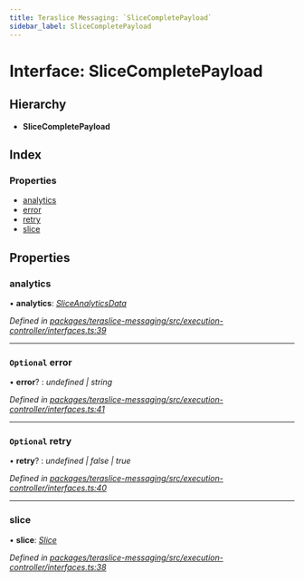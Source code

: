 ```yaml
---
title: Teraslice Messaging: `SliceCompletePayload`
sidebar_label: SliceCompletePayload
---
```


# Interface: SliceCompletePayload

## Hierarchy

* **SliceCompletePayload**

## Index

### Properties

* [analytics](slicecompletepayload.md#analytics)
* [error](slicecompletepayload.md#optional-error)
* [retry](slicecompletepayload.md#optional-retry)
* [slice](slicecompletepayload.md#slice)

## Properties

###  analytics

• **analytics**: *[SliceAnalyticsData](sliceanalyticsdata.md)*

*Defined in [packages/teraslice-messaging/src/execution-controller/interfaces.ts:39](https://github.com/terascope/teraslice/blob/b843209f9/packages/teraslice-messaging/src/execution-controller/interfaces.ts#L39)*

___

### `Optional` error

• **error**? : *undefined | string*

*Defined in [packages/teraslice-messaging/src/execution-controller/interfaces.ts:41](https://github.com/terascope/teraslice/blob/b843209f9/packages/teraslice-messaging/src/execution-controller/interfaces.ts#L41)*

___

### `Optional` retry

• **retry**? : *undefined | false | true*

*Defined in [packages/teraslice-messaging/src/execution-controller/interfaces.ts:40](https://github.com/terascope/teraslice/blob/b843209f9/packages/teraslice-messaging/src/execution-controller/interfaces.ts#L40)*

___

###  slice

• **slice**: *[Slice](slice.md)*

*Defined in [packages/teraslice-messaging/src/execution-controller/interfaces.ts:38](https://github.com/terascope/teraslice/blob/b843209f9/packages/teraslice-messaging/src/execution-controller/interfaces.ts#L38)*
